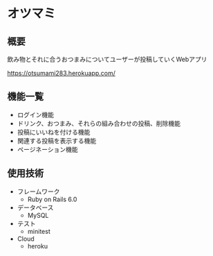 # オツマミ

## 概要
飲み物とそれに合うおつまみについてユーザーが投稿していくWebアプリ

https://otsumami283.herokuapp.com/


## 機能一覧
- ログイン機能
- ドリンク、おつまみ、それらの組み合わせの投稿、削除機能
- 投稿にいいねを付ける機能
- 関連する投稿を表示する機能
- ページネーション機能


## 使用技術
- フレームワーク
  - Ruby on Rails 6.0
- データベース
  - MySQL
- テスト
  - minitest
- Cloud
  - heroku
